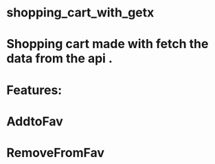 # shopping_cart_with_getx

#  Shopping cart made with fetch the data from the api .
# Features:
# AddtoFav
# RemoveFromFav

